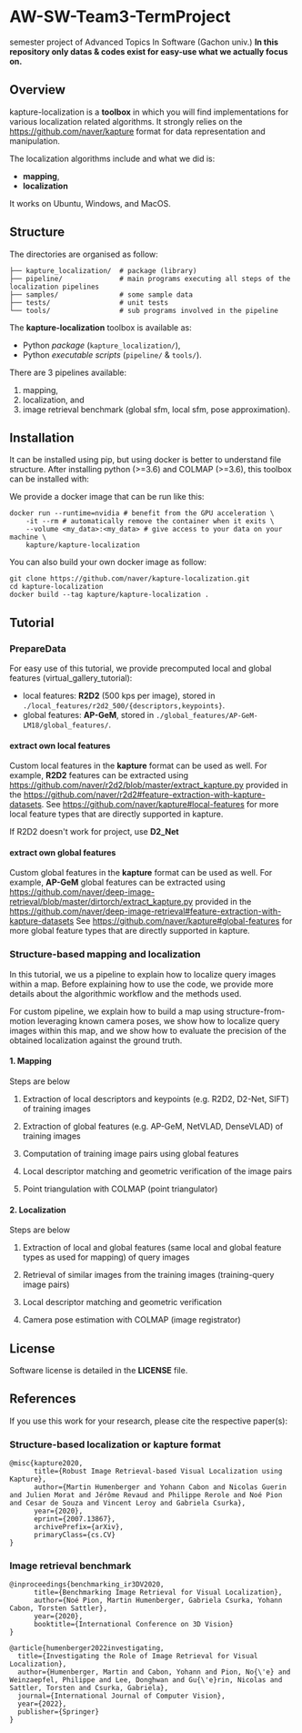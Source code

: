 # AW-SW-Team3-TermProject
semester project of Advanced Topics In Software (Gachon univ.)
**In this repository only datas & codes exist for easy-use what we actually focus on.**

## Overview

kapture-localization is a **toolbox** in which you will find implementations for various localization related algorithms.
It strongly relies on the https://github.com/naver/kapture format for data representation and manipulation.

The localization algorithms include and what we did is:

 - **mapping**,
 - **localization**

It works on Ubuntu, Windows, and MacOS.

## Structure

The directories are organised as follow:

```
├── kapture_localization/  # package (library)
├── pipeline/              # main programs executing all steps of the localization pipelines
├── samples/               # some sample data
├── tests/                 # unit tests
└── tools/                 # sub programs involved in the pipeline
```


The __kapture-localization__ toolbox is available as:

 - Python *package* (`kapture_localization/`),
 - Python *executable scripts* (`pipeline/` & `tools/`).

There are 3 pipelines available:

 1. mapping,
 2. localization, and
 3. image retrieval benchmark (global sfm, local sfm, pose approximation).

## Installation

It can be installed using pip, but using docker is better to understand file structure.
After installing python (>=3.6) and COLMAP (>=3.6), this toolbox can be installed with:

We provide a docker image that can be run like this:
```
docker run --runtime=nvidia # benefit from the GPU acceleration \
    -it --rm # automatically remove the container when it exits \
    --volume <my_data>:<my_data> # give access to your data on your machine \
    kapture/kapture-localization
```
You can also build your own docker image as follow:
```
git clone https://github.com/naver/kapture-localization.git
cd kapture-localization
docker build --tag kapture/kapture-localization .
```
## Tutorial

### PrepareData
For easy use of this tutorial, we provide precomputed local and global features (virtual_gallery_tutorial):

- local features: __R2D2__ (500 kps per image), stored in `./local_features/r2d2_500/{descriptors,keypoints}`.
- global features: __AP-GeM__, stored in `./global_features/AP-GeM-LM18/global_features/`.

#### extract own __local features__
Custom local features in the __kapture__ format can be used as well. For example, __R2D2__ features can be extracted using
https://github.com/naver/r2d2/blob/master/extract_kapture.py provided
in the https://github.com/naver/r2d2#feature-extraction-with-kapture-datasets.
See https://github.com/naver/kapture#local-features for more local feature types that are directly supported in kapture.

If R2D2 doesn't work for project, use **D2_Net**

#### extract own __global features__
Custom global features in the __kapture__ format can be used as well.
For example, __AP-GeM__ global features can be extracted using https://github.com/naver/deep-image-retrieval/blob/master/dirtorch/extract_kapture.py provided
in the https://github.com/naver/deep-image-retrieval#feature-extraction-with-kapture-datasets
See https://github.com/naver/kapture#global-features for more global feature types that are directly supported in kapture.


### Structure-based mapping and localization
In this tutorial, we us a pipeline to explain how to localize query images within a map.
Before explaining how to use the code, we provide more details about the algorithmic workflow and the methods used.

For custom pipeline, we explain how to build a map using structure-from-motion leveraging known camera poses, we show how to localize query images within this map, and we show how to evaluate the precision of the obtained localization against the ground truth.

#### 1.  Mapping
Steps are below

1. Extraction of local descriptors and keypoints (e.g. R2D2, D2-Net, SIFT) of training images

2. Extraction of global features (e.g. AP-GeM, NetVLAD, DenseVLAD) of training images

3. Computation of training image pairs using global features

4. Local descriptor matching and geometric verification of the image pairs

5. Point triangulation with COLMAP (point triangulator)

#### 2.  Localization
Steps are below

1. Extraction of local and global features (same local and global feature types as used for mapping) of query images

2. Retrieval of similar images from the training images (training-query image pairs)

3. Local descriptor matching and geometric verification

4. Camera pose estimation with COLMAP (image registrator)

## License
Software license is detailed in the **LICENSE** file.

## References
If you use this work for your research, please cite the respective paper(s):

### Structure-based localization or kapture format
```
@misc{kapture2020,
      title={Robust Image Retrieval-based Visual Localization using Kapture},
      author={Martin Humenberger and Yohann Cabon and Nicolas Guerin and Julien Morat and Jérôme Revaud and Philippe Rerole and Noé Pion and Cesar de Souza and Vincent Leroy and Gabriela Csurka},
      year={2020},
      eprint={2007.13867},
      archivePrefix={arXiv},
      primaryClass={cs.CV}
}
```

### Image retrieval benchmark
```
@inproceedings{benchmarking_ir3DV2020,
      title={Benchmarking Image Retrieval for Visual Localization},
      author={Noé Pion, Martin Humenberger, Gabriela Csurka, Yohann Cabon, Torsten Sattler},
      year={2020},
      booktitle={International Conference on 3D Vision}
}

@article{humenberger2022investigating,
  title={Investigating the Role of Image Retrieval for Visual Localization},
  author={Humenberger, Martin and Cabon, Yohann and Pion, No{\'e} and Weinzaepfel, Philippe and Lee, Donghwan and Gu{\'e}rin, Nicolas and Sattler, Torsten and Csurka, Gabriela},
  journal={International Journal of Computer Vision},
  year={2022},
  publisher={Springer}
}
``` 
